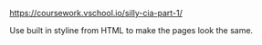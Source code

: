 https://coursework.vschool.io/silly-cia-part-1/

Use built in styline from HTML to make the pages look the same.